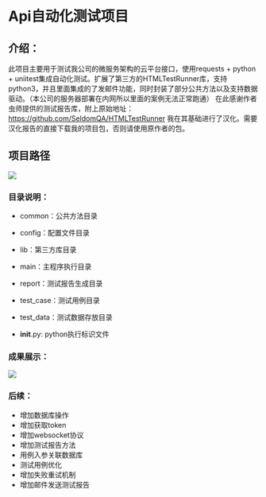 # Api自动化测试项目

## 介绍：

此项目主要用于测试我公司的微服务架构的云平台接口，使用requests + python + uniitest集成自动化测试。扩展了第三方的HTMLTestRunner库，支持python3，并且里面集成的了发邮件功能，同时封装了部分公共方法以及支持数据驱动。（本公司的服务器部署在内网所以里面的案例无法正常跑通）
在此感谢作者虫师提供的测试报告库，附上原始地址：https://github.com/SeldomQA/HTMLTestRunner
我在其基础进行了汉化。需要汉化报告的直接下载我的项目包，否则请使用原作者的包。

## 项目路径

![](https://ftp.bmp.ovh/imgs/2020/12/a4720b715d5af489.png)

### 目录说明：

* common：公共方法目录

* config：配置文件目录

* lib：第三方库目录

* main：主程序执行目录

* report：测试报告生成目录

* test_case：测试用例目录

* test_data：测试数据存放目录

* __init__.py: python执行标识文件
### 成果展示：

![](https://ftp.bmp.ovh/imgs/2020/12/b52638d5912cdb51.png)



### 后续：

* 增加数据库操作
* 增加获取token
* 增加websocket协议
* 增加测试报告方法
* 用例入参关联数据库
* 测试用例优化
* 增加失败重试机制
* 增加邮件发送测试报告


